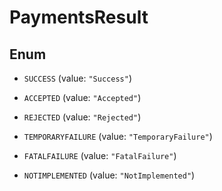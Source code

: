 

# PaymentsResult

## Enum


* `SUCCESS` (value: `"Success"`)

* `ACCEPTED` (value: `"Accepted"`)

* `REJECTED` (value: `"Rejected"`)

* `TEMPORARYFAILURE` (value: `"TemporaryFailure"`)

* `FATALFAILURE` (value: `"FatalFailure"`)

* `NOTIMPLEMENTED` (value: `"NotImplemented"`)



